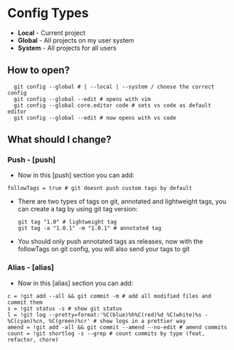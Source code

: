 # Config Types

- **Local** - Current project
- **Global** - All projects on my user system
- **System** - All projects for all users

## How to open?

```shell
  git config --global # | --local | --system / choose the correct config
  git config --global --edit # opens with vim
  git config --global core.editor code # sets vs code as default editor
  git config --global --edit # now opens with vs code
```

## What should I change?

### Push - [push]

- Now in this [push] section you can add:

```shell
followTags = true # git doesnt push custom tags by default
```

- There are two types of tags on git, annotated and lightweight tags, you can create a tag by using git tag version:

  ```shell
  git tag "1.0" # lightweight tag
  git tag -a "1.0.1" -m "1.0.1" # annotated tag
  ```

- You should only push annotated tags as releases, now with the followTags on git config, you will also send your tags to git

### Alias - [alias]

- Now in this [alias] section you can add:

```shell
c = !git add --all && git commit -m # add all modified files and commit them
s = !git status -s # show git status
l = !git log --pretty=format:'%C(blue)%h%C(red)%d %C(white)%s - %C(cyan)%cn, %C(green)%cr' # show logs in a prettier way
amend = !git add -all && git commit --amend --no-edit # amend commits
count = !git shortlog -s --grep # count commits by type (feat, refactor, chore)
```
